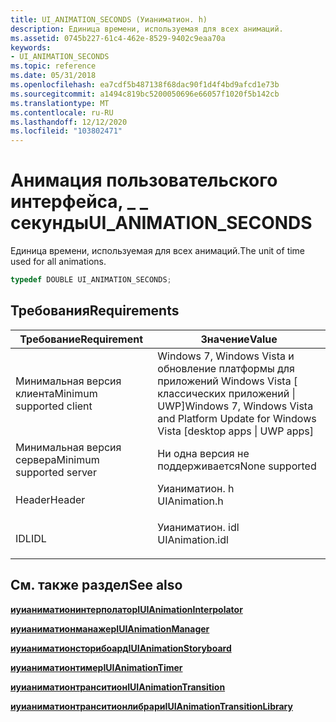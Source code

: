```yaml
---
title: UI_ANIMATION_SECONDS (Уианиматион. h)
description: Единица времени, используемая для всех анимаций.
ms.assetid: 0745b227-61c4-462e-8529-9402c9eaa70a
keywords:
- UI_ANIMATION_SECONDS
ms.topic: reference
ms.date: 05/31/2018
ms.openlocfilehash: ea7cdf5b487138f68dac90f1d4f4bd9afcd1e73b
ms.sourcegitcommit: a1494c819bc5200050696e66057f1020f5b142cb
ms.translationtype: MT
ms.contentlocale: ru-RU
ms.lasthandoff: 12/12/2020
ms.locfileid: "103802471"
---
```

# <a name="ui_animation_seconds"></a><span data-ttu-id="cc768-104">Анимация пользовательского интерфейса, \_ \_ секунды</span><span class="sxs-lookup"><span data-stu-id="cc768-104">UI\_ANIMATION\_SECONDS</span></span>

<span data-ttu-id="cc768-105">Единица времени, используемая для всех анимаций.</span><span class="sxs-lookup"><span data-stu-id="cc768-105">The unit of time used for all animations.</span></span>


```C++
typedef DOUBLE UI_ANIMATION_SECONDS;
```



## <a name="requirements"></a><span data-ttu-id="cc768-106">Требования</span><span class="sxs-lookup"><span data-stu-id="cc768-106">Requirements</span></span>



| <span data-ttu-id="cc768-107">Требование</span><span class="sxs-lookup"><span data-stu-id="cc768-107">Requirement</span></span> | <span data-ttu-id="cc768-108">Значение</span><span class="sxs-lookup"><span data-stu-id="cc768-108">Value</span></span> |
|-------------------------------------|--------------------------------------------------------------------------------------------------------|
| <span data-ttu-id="cc768-109">Минимальная версия клиента</span><span class="sxs-lookup"><span data-stu-id="cc768-109">Minimum supported client</span></span><br/> | <span data-ttu-id="cc768-110">Windows 7, Windows Vista и обновление платформы для приложений Windows Vista \[ классических приложений \| UWP\]</span><span class="sxs-lookup"><span data-stu-id="cc768-110">Windows 7, Windows Vista and Platform Update for Windows Vista \[desktop apps \| UWP apps\]</span></span><br/> |
| <span data-ttu-id="cc768-111">Минимальная версия сервера</span><span class="sxs-lookup"><span data-stu-id="cc768-111">Minimum supported server</span></span><br/> | <span data-ttu-id="cc768-112">Ни одна версия не поддерживается</span><span class="sxs-lookup"><span data-stu-id="cc768-112">None supported</span></span><br/>                                                                              |
| <span data-ttu-id="cc768-113">Header</span><span class="sxs-lookup"><span data-stu-id="cc768-113">Header</span></span><br/>                   | <dl> <span data-ttu-id="cc768-114"><dt>Уианиматион. h</dt></span><span class="sxs-lookup"><span data-stu-id="cc768-114"><dt>UIAnimation.h</dt></span></span> </dl>               |
| <span data-ttu-id="cc768-115">IDL</span><span class="sxs-lookup"><span data-stu-id="cc768-115">IDL</span></span><br/>                      | <dl> <span data-ttu-id="cc768-116"><dt>Уианиматион. idl</dt></span><span class="sxs-lookup"><span data-stu-id="cc768-116"><dt>UIAnimation.idl</dt></span></span> </dl>             |



## <a name="see-also"></a><span data-ttu-id="cc768-117">См. также раздел</span><span class="sxs-lookup"><span data-stu-id="cc768-117">See also</span></span>

<dl> <dt>

[<span data-ttu-id="cc768-118">**иуианиматионинтерполатор**</span><span class="sxs-lookup"><span data-stu-id="cc768-118">**IUIAnimationInterpolator**</span></span>](/windows/desktop/api/UIAnimation/nn-uianimation-iuianimationinterpolator)
</dt> <dt>

[<span data-ttu-id="cc768-119">**иуианиматионманажер**</span><span class="sxs-lookup"><span data-stu-id="cc768-119">**IUIAnimationManager**</span></span>](/windows/desktop/api/UIAnimation/nn-uianimation-iuianimationmanager)
</dt> <dt>

[<span data-ttu-id="cc768-120">**иуианиматионсторибоард**</span><span class="sxs-lookup"><span data-stu-id="cc768-120">**IUIAnimationStoryboard**</span></span>](/windows/desktop/api/UIAnimation/nn-uianimation-iuianimationstoryboard)
</dt> <dt>

[<span data-ttu-id="cc768-121">**иуианиматионтимер**</span><span class="sxs-lookup"><span data-stu-id="cc768-121">**IUIAnimationTimer**</span></span>](/windows/desktop/api/UIAnimation/nn-uianimation-iuianimationtimer)
</dt> <dt>

[<span data-ttu-id="cc768-122">**иуианиматионтранситион**</span><span class="sxs-lookup"><span data-stu-id="cc768-122">**IUIAnimationTransition**</span></span>](/windows/desktop/api/UIAnimation/nn-uianimation-iuianimationtransition)
</dt> <dt>

[<span data-ttu-id="cc768-123">**иуианиматионтранситионлибрари**</span><span class="sxs-lookup"><span data-stu-id="cc768-123">**IUIAnimationTransitionLibrary**</span></span>](/windows/desktop/api/UIAnimation/nn-uianimation-iuianimationtransitionlibrary)
</dt> </dl>

 

 





